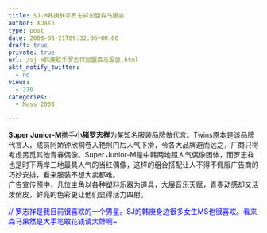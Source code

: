 ```yaml
---
title: SJ-M韩庚联手罗志祥加盟森马服装
author: XDash
type: post
date: 2008-08-21T09:32:06+00:00
draft: true
private: true
url: /sj-m韩庚联手罗志祥加盟森马服装.html
aktt_notify_twitter:
  - no
views:
  - 270
categories:
  - Mass 2008

---
```

<div style="text-align: center">
  <img decoding="async" src="http://farm4.static.flickr.com/3158/2783931294_a0bab59a4e_o.jpg" alt="" />
</div>

<div>
</div>

<div>
  <strong> Super Junior-M</strong>携手<strong>小猪罗志祥</strong>为某知名服装品牌做代言。Twins原本是该品牌代言人，成员阿娇钟欣桐卷入艳照门后人气下滑，令各大品牌避而远之，厂商只得考虑另觅其他青春偶像。Super Junior-M是中韩两地超人气偶像团体，而罗志祥也是时下两岸三地最具人气的当红偶像，这样的组合搭配让人不得不佩服广告商的巧妙安排，看来服装不想大卖都难。
</div>

<div>
  广告宣传照中，几位主角以各种塑料乐器为道具，大展音乐天赋，青春动感却又活泼俏皮，鲜亮的色彩更让他们显得活力四射。
</div>

 <span style="color: #0000ff">// 罗志祥是我目前很喜欢的一个男星。SJ的韩庚身边很多女生MS也很喜欢。看来森马果然是大手笔敢花钱请大牌啊~</span>